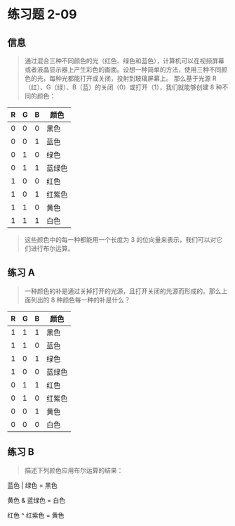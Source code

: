 # 练习题 2-09

## 信息

> 通过混合三种不同颜色的光（红色、绿色和蓝色），计算机可以在视频屏幕或者液晶显示器上产生彩色的画面。设想一种简单的方法，使用三种不同颜色的光，每种光都能打开或关闭，投射到玻璃屏幕上。
> 那么基于光源 R（红）、G（绿）、B（蓝）的关闭（0）或打开（1），我们就能够创建 8 种不同的颜色：

| R | G | B | 颜色   |
| - | - | - | ------ |
| 0 | 0 | 0 | 黑色   |
| 0 | 0 | 1 | 蓝色   |
| 0 | 1 | 0 | 绿色   |
| 0 | 1 | 1 | 蓝绿色 |
| 1 | 0 | 0 | 红色   |
| 1 | 0 | 1 | 红紫色 |
| 1 | 1 | 0 | 黄色   |
| 1 | 1 | 1 | 白色   |

> 这些颜色中的每一种都能用一个长度为 3 的位向量来表示，我们可以对它们进行布尔运算。

## 练习 A

> 一种颜色的补是通过关掉打开的光源，且打开关闭的光源而形成的。那么上面列出的 8 种颜色每一种的补是什么？

| R | G | B | 颜色   |
| - | - | - | ------ |
| 1 | 1 | 1 | 黑色   |
| 1 | 1 | 0 | 蓝色   |
| 1 | 0 | 1 | 绿色   |
| 1 | 0 | 0 | 蓝绿色 |
| 0 | 1 | 1 | 红色   |
| 0 | 1 | 0 | 红紫色 |
| 0 | 0 | 1 | 黄色   |
| 0 | 0 | 0 | 白色   |

## 练习 B

> 描述下列颜色应用布尔运算的结果：

蓝色 | 绿色 = 黑色

黄色 & 蓝绿色 = 白色

红色 ^ 红紫色 = 黄色